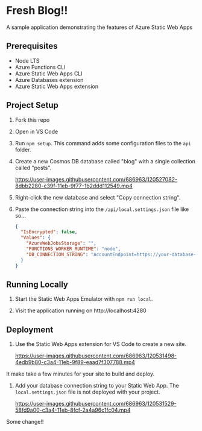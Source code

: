 # Fresh Blog!!

A sample application demonstrating the features of Azure Static Web Apps

## Prerequisites

- Node LTS
- Azure Functions CLI
- Azure Static Web Apps CLI
- Azure Databases extension
- Azure Static Web Apps extension

## Project Setup

1.  Fork this repo

1.  Open in VS Code

1.  Run `npm setup`. This command adds some configuration files to the `api` folder.

1.  Create a new Cosmos DB database called "blog" with a single collection called "posts".
    
    https://user-images.githubusercontent.com/686963/120527082-8dbb2280-c39f-11eb-9f77-1b2ddd112549.mp4

1.  Right-click the new database and select "Copy connection string".

1.  Paste the connection string into the `/api/local.settings.json` file like so...

    ```json
    {
      "IsEncrypted": false,
      "Values": {
        "AzureWebJobsStorage": "",
        "FUNCTIONS_WORKER_RUNTIME": "node",
        "DB_CONNECTION_STRING": "AccountEndpoint=https://your-database-name.documents.azure.com:443/;AccountKey=7gs3n33Psrl6VyZmf6U3kvT4sPwnR5dHNfrZqJvMsdfgbMrxGlga3wgmqt6w=="
      }
    }
    ```

## Running Locally

1. Start the Static Web Apps Emulator with `npm run local`.

1. Visit the application running on http://localhost:4280

## Deployment

1. Use the Static Web Apps extension for VS Code to create a new site.
   
    https://user-images.githubusercontent.com/686963/120531498-4edb9b80-c3a4-11eb-9f89-eaad7f307788.mp4

It make take a few minutes for your site to build and deploy.

1. Add your database connection string to your Static Web App. The `local.settings.json` file is not deployed with your project.

   https://user-images.githubusercontent.com/686963/120531529-58fd9a00-c3a4-11eb-8fcf-2a4a96c1fc04.mp4

Some change!!


